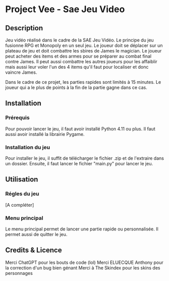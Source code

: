 # Project Vee - Sae Jeu Video

## Description

Jeu vidéo réalisé dans le cadre de la SAE Jeu Vidéo. Le principe du jeu fusionne RPG et Monopoly en un seul jeu. Le joueur doit se déplacer sur un plateau de jeu et doit combattre les sbires de James le magician. Le joueur peut acheter des items et des armes pour se préparer au combat final contre James. Il peut aussi combattre les autres joueurs pour les affaiblir mais aussi leur voler l'un des 4 items qu'il faut pour localiser et donc vaincre James.

Dans le cadre de ce projet, les parties rapides sont limités à 15 minutes. Le joueur qui a le plus de points à la fin de la partie gagne dans ce cas.

## Installation

### Prérequis

Pour pouvoir lancer le jeu, il faut avoir installé Python 4.11 ou plus. Il faut aussi avoir installé la librairie Pygame.

### Installation du jeu

Pour installer le jeu, il suffit de télécharger le fichier .zip et de l'extraire dans un dossier. Ensuite, il faut lancer le fichier "main.py" pour lancer le jeu.

## Utilisation

### Régles du jeu

[A compléter]
### Menu principal

Le menu principal permet de lancer une partie rapide ou personnalisée. Il permet aussi de quitter le jeu.

## Credits & Licence

Merci ChatGPT pour les bouts de code (lol)
Merci ELUECQUE Anthony pour la correction d'un bug bien génant
Merci à The Skindex pour les skins des personnages
